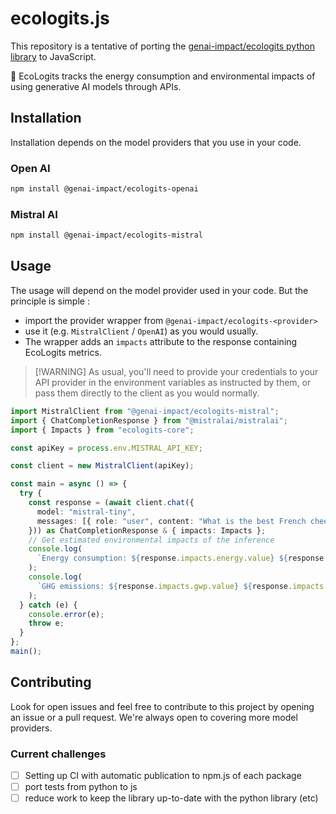 # ecologits.js

This repository is a tentative of porting the [genai-impact/ecologits python library](https://github.com/genai-impact/ecologits) to JavaScript.

🌱 EcoLogits tracks the energy consumption and environmental impacts of using generative AI models through APIs.

## Installation

Installation depends on the model providers that you use in your code.

### Open AI

```bash
npm install @genai-impact/ecologits-openai
```

### Mistral AI

```bash
npm install @genai-impact/ecologits-mistral
```

## Usage

The usage will depend on the model provider used in your code.
But the principle is simple :

- import the provider wrapper from `@genai-impact/ecologits-<provider>`
- use it (e.g. `MistralClient` / `OpenAI`) as you would usually.
- The wrapper adds an `impacts` attribute to the response containing EcoLogits metrics.

> [!WARNING] As usual, you'll need to provide your credentials to your API provider in the environment variables as instructed by them, or pass them directly to the client as you would normally.

```ts
import MistralClient from "@genai-impact/ecologits-mistral";
import { ChatCompletionResponse } from "@mistralai/mistralai";
import { Impacts } from "ecologits-core";

const apiKey = process.env.MISTRAL_API_KEY;

const client = new MistralClient(apiKey);

const main = async () => {
  try {
    const response = (await client.chat({
      model: "mistral-tiny",
      messages: [{ role: "user", content: "What is the best French cheese?" }],
    })) as ChatCompletionResponse & { impacts: Impacts };
    // Get estimated environmental impacts of the inference
    console.log(
      `Energy consumption: ${response.impacts.energy.value} ${response.impacts.energy.unit}`
    );
    console.log(
      `GHG emissions: ${response.impacts.gwp.value} ${response.impacts.gwp.unit}`
    );
  } catch (e) {
    console.error(e);
    throw e;
  }
};
main();
```

## Contributing

Look for open issues and feel free to contribute to this project by opening an issue or a pull request.
We're always open to covering more model providers.

### Current challenges

- [ ] Setting up CI with automatic publication to npm.js of each package
- [ ] port tests from python to js
- [ ] reduce work to keep the library up-to-date with the python library (etc)
